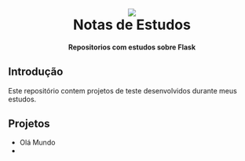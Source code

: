 <h1 align="center">
<br>
<a name="top" href=""><img src="https://emojipedia-us.s3.dualstack.us-west-1.amazonaws.com/thumbs/120/emojione/178/seedling_1f331.png"></a>
<br>
Notas de Estudos
<br>
</h1>

<h4 align="center">Repositorios com estudos sobre Flask</h4>

## Introdução

Este repositório contem projetos de teste desenvolvidos durante meus estudos.

## Projetos

- Olá Mundo
- 
